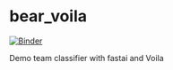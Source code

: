 # bear_voila

[![Binder](https://mybinder.org/badge_logo.svg)](https://mybinder.org/v2/gh/rafagonigon/futbol-test/master?filepath=%2Fvoila%2Frender%2Ffootbal_four.ipynb)

Demo team classifier with fastai and Voila

